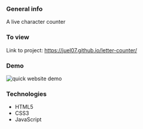 ### General info
A live character counter

### To view
Link to project: https://juel07.github.io/letter-counter/

### Demo
![quick website demo](website-demo-gif.gif)

### Technologies 
- HTML5
- CSS3
- JavaScript